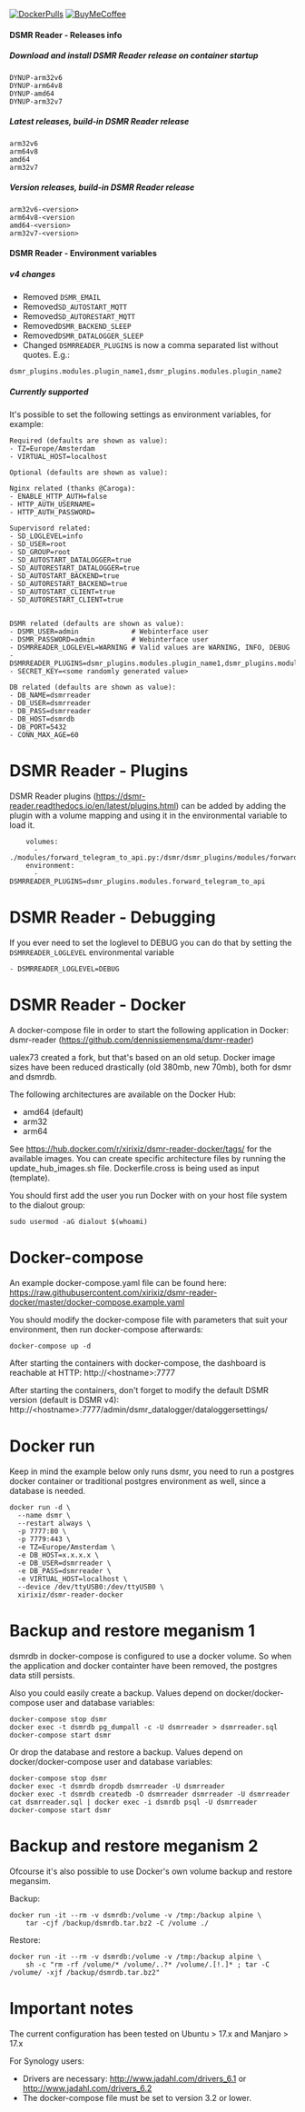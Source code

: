 [![DockerPulls][dockerpullsbadge]][dockerpulls]
[![BuyMeCoffee][buymecoffeebadge]][buymecoffee]

#### DSMR Reader - Releases info
##### Download and install DSMR Reader release on container startup
```
DYNUP-arm32v6
DYNUP-arm64v8
DYNUP-amd64
DYNUP-arm32v7
```

##### Latest releases, build-in DSMR Reader release
```
arm32v6
arm64v8
amd64
arm32v7
```

##### Version releases, build-in DSMR Reader release
```
arm32v6-<version>
arm64v8-<version
amd64-<version>
arm32v7-<version>
```

#### DSMR Reader - Environment variables
##### v4 changes
- Removed ``DSMR_EMAIL``
- Removed``SD_AUTOSTART_MQTT``
- Removed``SD_AUTORESTART_MQTT``
- Removed``DSMR_BACKEND_SLEEP``
- Removed``DSMR_DATALOGGER_SLEEP``
- Changed ``DSMRREADER_PLUGINS`` is now a comma separated list without quotes. E.g.:
```
dsmr_plugins.modules.plugin_name1,dsmr_plugins.modules.plugin_name2
```

##### Currently supported
It's possible to set the following settings as environment variables, for example:
```
Required (defaults are shown as value):
- TZ=Europe/Amsterdam
- VIRTUAL_HOST=localhost
```

```
Optional (defaults are shown as value):

Nginx related (thanks @Caroga):
- ENABLE_HTTP_AUTH=false
- HTTP_AUTH_USERNAME=
- HTTP_AUTH_PASSWORD=

Supervisord related:
- SD_LOGLEVEL=info
- SD_USER=root
- SD_GROUP=root
- SD_AUTOSTART_DATALOGGER=true
- SD_AUTORESTART_DATALOGGER=true
- SD_AUTOSTART_BACKEND=true
- SD_AUTORESTART_BACKEND=true
- SD_AUTOSTART_CLIENT=true
- SD_AUTORESTART_CLIENT=true


DSMR related (defaults are shown as value):
- DSMR_USER=admin             # Webinterface user
- DSMR_PASSWORD=admin         # Webinterface user
- DSMRREADER_LOGLEVEL=WARNING # Valid values are WARNING, INFO, DEBUG
- DSMRREADER_PLUGINS=dsmr_plugins.modules.plugin_name1,dsmr_plugins.modules.plugin_name2
- SECRET_KEY=<some randomly generated value>

DB related (defaults are shown as value):
- DB_NAME=dsmrreader
- DB_USER=dsmrreader
- DB_PASS=dsmrreader
- DB_HOST=dsmrdb
- DB_PORT=5432
- CONN_MAX_AGE=60
```

# DSMR Reader - Plugins
DSMR Reader plugins (https://dsmr-reader.readthedocs.io/en/latest/plugins.html) can be added by adding the plugin with a volume mapping and using it in the environmental variable to load it.

```
    volumes:
      - ./modules/forward_telegram_to_api.py:/dsmr/dsmr_plugins/modules/forward_telegram_to_api.py
    environment:
      - DSMRREADER_PLUGINS=dsmr_plugins.modules.forward_telegram_to_api
```

# DSMR Reader - Debugging
If you ever need to set the loglevel to DEBUG you can do that by setting the `DSMRREADER_LOGLEVEL` environmental variable

```
- DSMRREADER_LOGLEVEL=DEBUG
```

# DSMR Reader - Docker
A docker-compose file in order to start the following application in Docker:
dsmr-reader (https://github.com/dennissiemensma/dsmr-reader)

ualex73 created a fork, but that's based on an old setup. Docker image sizes have been reduced drastically (old 380mb, new 70mb), both for dsmr and dsmrdb.

The following architectures are available on the Docker Hub:
 - amd64 (default)
 - arm32
 - arm64

See https://hub.docker.com/r/xirixiz/dsmr-reader-docker/tags/ for the available images.
You can create specific architecture files by running the update_hub_images.sh file. Dockerfile.cross is being used as input (template).

You should first add the user you run Docker with on your host file system to the dialout group:
```
sudo usermod -aG dialout $(whoami)
```

# Docker-compose

An example docker-compose.yaml file can be found here:
https://raw.githubusercontent.com/xirixiz/dsmr-reader-docker/master/docker-compose.example.yaml

You should modify the docker-compose file with parameters that suit your environment, then run docker-compose afterwards:
```
docker-compose up -d
```

After starting the containers with docker-compose, the dashboard is reachable at
HTTP: http://\<hostname>:7777

After starting the containers, don't forget to modify the default DSMR version (default is DSMR v4):
http://\<hostname>:7777/admin/dsmr_datalogger/dataloggersettings/

# Docker run

Keep in mind the example below only runs dsmr, you need to run a postgres docker container or traditional postgres environment as well, since a database is needed.

```
docker run -d \
  --name dsmr \
  --restart always \
  -p 7777:80 \
  -p 7779:443 \
  -e TZ=Europe/Amsterdam \
  -e DB_HOST=x.x.x.x \
  -e DB_USER=dsmrreader \
  -e DB_PASS=dsmrreader \
  -e VIRTUAL_HOST=localhost \
  --device /dev/ttyUSB0:/dev/ttyUSB0 \
  xirixiz/dsmr-reader-docker
```

# Backup and restore meganism 1
dsmrdb in docker-compose is configured to use a docker volume. So when the application and docker containter have been removed, the postgres data still persists.

Also you could easily create a backup. Values depend on docker/docker-compose user and database variables:
```
docker-compose stop dsmr
docker exec -t dsmrdb pg_dumpall -c -U dsmrreader > dsmrreader.sql
docker-compose start dsmr
```

Or drop the database and restore a backup. Values depend on docker/docker-compose user and database variables:
```
docker-compose stop dsmr
docker exec -t dsmrdb dropdb dsmrreader -U dsmrreader
docker exec -t dsmrdb createdb -O dsmrreader dsmrreader -U dsmrreader
cat dsmrreader.sql | docker exec -i dsmrdb psql -U dsmrreader
docker-compose start dsmr
```

# Backup and restore meganism 2
Ofcourse it's also possible to use Docker's own volume backup and restore megansim.

Backup:
```
docker run -it --rm -v dsmrdb:/volume -v /tmp:/backup alpine \
    tar -cjf /backup/dsmrdb.tar.bz2 -C /volume ./
```

Restore:
```
docker run -it --rm -v dsmrdb:/volume -v /tmp:/backup alpine \
    sh -c "rm -rf /volume/* /volume/..?* /volume/.[!.]* ; tar -C /volume/ -xjf /backup/dsmrdb.tar.bz2"
 ```

# Important notes
The current configuration has been tested on Ubuntu > 17.x and Manjaro > 17.x

For Synology users:
- Drivers are necessary: http://www.jadahl.com/drivers_6.1 or http://www.jadahl.com/drivers_6.2
- The docker-compose file must be set to version 3.2 or lower.

[buymecoffee]: https://www.buymeacoffee.com/xirixiz
[buymecoffeebadge]: https://camo.githubusercontent.com/cd005dca0ef55d7725912ec03a936d3a7c8de5b5/68747470733a2f2f696d672e736869656c64732e696f2f62616467652f6275792532306d6525323061253230636f666665652d646f6e6174652d79656c6c6f772e737667
[dockerpulls]: https://hub.docker.com/r/xirixiz/dsmr-reader-docker/tags
[dockerpullsbadge]: https://img.shields.io/docker/pulls/xirixiz/dsmr-reader-docker
